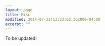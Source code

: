 ```yaml
---
layout: page
title: Misc
modified: 2014-07-31T13:23:02.362000-04:00
excerpt: ""
---
```


<!-- <section id="table-of-contents" class="toc"> -->
<!--   <header> -->
<!--     <h3>Overview</h3> -->
<!--   </header> -->
<!-- <div id="drawer" markdown="1"> -->
<!-- *  Auto generated table of contents -->
<!-- {:toc} -->
<!-- </div> -->
<!-- </section><\!-- /#table-of-contents -\-> -->

To be updated!
